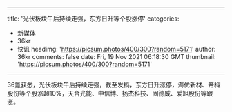 
---
title: '光伏板块午后持续走强，东方日升等个股涨停'
categories: 
 - 新媒体
 - 36kr
 - 快讯
headimg: 'https://picsum.photos/400/300?random=5171'
author: 36kr
comments: false
date: Fri, 19 Nov 2021 06:18:30 GMT
thumbnail: 'https://picsum.photos/400/300?random=5171'
---

<div>   
36氪获悉，光伏板块午后持续走强，截至发稿，东方日升涨停，海优新材、帝科股份等个股涨超10%，天合光能、中信博、扬杰科技、固德威、爱旭股份等跟涨。  
</div>
            